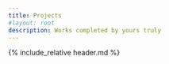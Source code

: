```yaml
---
title: Projects
#layout: root
description: Works completed by yours truly
---
```


{% include_relative header.md %}

